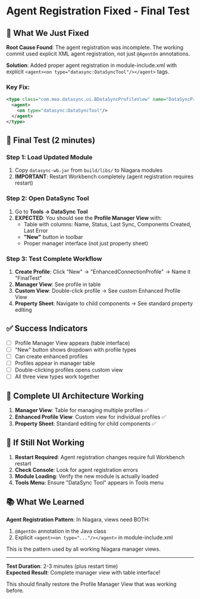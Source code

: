 # Agent Registration Fixed - Final Test

## 🎯 **What We Just Fixed**

**Root Cause Found**: The agent registration was incomplete. The working commit used explicit XML agent registration, not just `@AgentOn` annotations.

**Solution**: Added proper agent registration in module-include.xml with explicit `<agent><on type="datasync:DataSyncTool"/></agent>` tags.

### **Key Fix:**
```xml
<type class="com.mea.datasync.ui.BDataSyncProfileView" name="DataSyncProfileView">
  <agent>
    <on type="datasync:DataSyncTool"/>
  </agent>
</type>
```

## 🚀 **Final Test (2 minutes)**

### Step 1: Load Updated Module
1. Copy `datasync-wb.jar` from `build/libs/` to Niagara modules
2. **IMPORTANT**: Restart Workbench completely (agent registration requires restart)

### Step 2: Open DataSync Tool
1. Go to **Tools → DataSync Tool**
2. **EXPECTED**: You should see the **Profile Manager View** with:
   - Table with columns: Name, Status, Last Sync, Components Created, Last Error
   - **"New"** button in toolbar
   - Proper manager interface (not just property sheet)

### Step 3: Test Complete Workflow
1. **Create Profile**: Click "New" → "EnhancedConnectionProfile" → Name it "FinalTest"
2. **Manager View**: See profile in table
3. **Custom View**: Double-click profile → See custom Enhanced Profile View
4. **Property Sheet**: Navigate to child components → See standard property editing

## ✅ **Success Indicators**

- [ ] Profile Manager View appears (table interface)
- [ ] "New" button shows dropdown with profile types
- [ ] Can create enhanced profiles
- [ ] Profiles appear in manager table
- [ ] Double-clicking profiles opens custom view
- [ ] All three view types work together

## 🎉 **Complete UI Architecture Working**

1. **Manager View**: Table for managing multiple profiles ✅
2. **Enhanced Profile View**: Custom view for individual profiles ✅  
3. **Property Sheet**: Standard editing for child components ✅

## 🐛 **If Still Not Working**

1. **Restart Required**: Agent registration changes require full Workbench restart
2. **Check Console**: Look for agent registration errors
3. **Module Loading**: Verify the new module is actually loaded
4. **Tools Menu**: Ensure "DataSync Tool" appears in Tools menu

## 📚 **What We Learned**

**Agent Registration Pattern**: In Niagara, views need BOTH:
1. `@AgentOn` annotation in the Java class
2. Explicit `<agent><on type="..."/></agent>` in module-include.xml

This is the pattern used by all working Niagara manager views.

---

**Test Duration**: 2-3 minutes (plus restart time)  
**Expected Result**: Complete manager view with table interface!

This should finally restore the Profile Manager View that was working before.
